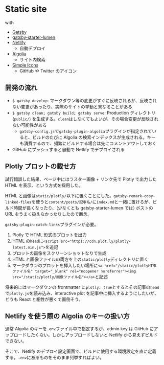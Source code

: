# Static site

with

- [Gatsby](https://www.gatsbyjs.org/)
- [gatsby-starter-lumen](https://github.com/alxshelepenok/gatsby-starter-lumen)
- [Netlify](https://app.netlify.com/sites/yoshihiko-suzuki/overview)
  - 自動デプロイ
- [Algolia](https://www.algolia.com/apps/WX370V53Q1/dashboard)
  - サイト内検索
- [Simple Icons](https://simpleicons.org/)
  - GitHub や Twitter のアイコン

## 開発の流れ

- `$ gatsby develop`: マークダウン等の変更がすぐに反映されるが、反映されない変更があったり、実際のサイトの挙動と異なることがある
- `$ gatsby clean; gatsby build; gatsby serve`: Production ディレクトリ (`public/`) を生成する。`clean`はしなくてもよいが、その場合変更が反映されない可能性がある
  - `gatsby-config.js`で`gatsby-plugin-algolia`プラグインが指定されていると、ビルドのたびに Algolia の検索インデックスが生成される。キーも消費するので、頻繁にビルドする場合は先にコメントアウトしておく
- GitHub にプッシュすると自動で Netlify でデプロイされる

## Plotly プロットの載せ方

試行錯誤した結果、ページ中にはラスター画像 + リンク先で Plotly で出力した HTML を表示、という方式を採用した。

HTML と画像は`static/plotly/`以下に置くことにした。`gatsby-remark-copy-linked-files`を使うと`content/posts/記事名/`に`index.md`と一緒に置けるが、ビルド時間が長くなったり、(少なくとも gatsby-starter-lumen では) ポストの URL をうまく扱えなかったりしたので断念。

`gatsby-plugin-catch-links`プラグインが必要。

1. Plotly で HTML 形式のプロットを出力
1. HTML の`head`に`<script src="https://cdn.plot.ly/plotly-latest.min.js">`を追記
1. プロットの画像をスクリーンショットなりで生成
1. HTML と画像ファイルの両方を上の`static/plotly`ディレクトリに置く
1. マークダウンのプロットを挿入したい場所に`<a href="/static/plotlyHTMLファイル名" target="_blank" rel="noopener noreferrer"><img src="/static/plotly/画像ファイル名"></a>`と記述

将来的にはマークダウンの frontmatter に`plotly: true`とするとその記事の`head`で`plotly.js`を読み込み、interactive plot を記事中に挿入するようにしたいが、どうも React と相性が悪くて面倒そう。

## Netlify を使う際の Algolia のキーの扱い方

通常 Algolia のキーを`.env`ファイル中で指定するが、admin key は GitHub にアップロードしたくない。しかしアップロードしないと Netlify から見えずビルドできない。

そこで、Netlify のデプロイ設定画面で、ビルドに使用する環境設定を直に定義する。`.env`にあるものをそのまま列挙すればよい。
